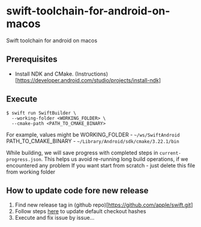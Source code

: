# swift-toolchain-for-android-on-macos

Swift toolchain for android on macos

## Prerequisites
- Install NDK and CMake. (Instructions)[https://developer.android.com/studio/projects/install-ndk]

## Execute
```
$ swift run SwiftBuilder \
  --working-folder <WORKING_FOLDER> \
  --cmake-path <PATH_TO_CMAKE_BINARY>
```
For example, values might be
WORKING_FOLDER - `~/ws/SwiftAndroid`
PATH_TO_CMAKE_BINARY - `~/Library/Android/sdk/cmake/3.22.1/bin`

While building, we will save progress with completed steps in `current-progress.json`. 
This helps us avoid re-running long build operations, if we encountered any problem
If you want start from scratch - just delete this file from working folder


## How to update code fore new release

1. Find new release tag in (github repo)[https://github.com/apple/swift.git]
2. Follow steps [here](./Sources/SwiftBuilder/Repos/HowToGetCommitHashes.md) to update default checkout hashes
3. Execute and fix issue by issue...
